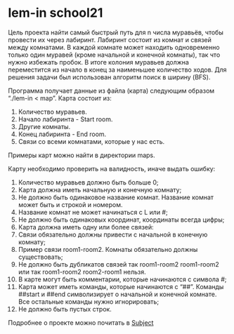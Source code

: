 # lem-in school21

Цель проекта найти самый быстрый путь для n числа муравьёв, чтобы провести их через лабиринт. Лабиринт состоит из комнат и связей между комнатами. В каждой комнате может находить одновременно только один муравей (кроме начальной и конечной комнаты), так что нужно избежать пробок. В итоге колония муравьев должна переместится из начало в конец за наименьшее количество ходов. Для решения задачи был использован алгоритм поиск в ширину (BFS).

Программа получает данные из файла (карта) следующим образом “./lem-in < map”.
Карта состоит из:
1.	Количество муравьев.
2.	Начало лабиринта - Start room.
3.	Другие комнаты.
4.	Конец лабиринта - End room.
5.	Связи со всеми комнатами, которые у нас есть. 

Примеры карт можно найти в директории maps. 

Карту необходимо проверить на валидность, иначе выдать ошибку:
1.	Количество муравьев должно быть больше 0;
2.	Карта должна иметь начальную и конечную комнату;
3.	Не должно быть одинаковое название комнат. Название комнат может быть и строкой и номером.
4.	Название комнат не может начинаться с L или #;
5.	Не должно быть одинаковых координат, координаты всегда цифры;
6.	Карта должна иметь одну или более связей:
7.	Связи обязательно должны привести с начальной в конечную комнату;
8.	Пример связи room1-room2. Комнаты обязательно должны существовать;
9.	Не должно быть дубликатов связей
так
room1-room2
room1-room2
или так
room1-room2
room2-room1
нельзя.
10.	В карте могут быть комментарии, которые начинаются с символа #;
11.	 Карта может иметь команды, которые начинаются с “##”. Команды ##start и ##end символизирует о начальной и конечной комнате. Все остальные команды нужно игнорировать;
12.	Не должно быть пустых строк. 


Подробнее о проекте можно почитать в [Subject](https://github.com/Timur17/lem-in/blob/master/subject_lem-in.en.pdf)
